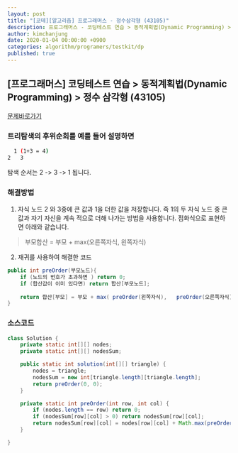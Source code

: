 ```yaml
---
layout: post
title: "[코테][알고리즘] 프로그래머스 - 정수삼각형 (43105)"
description: 프로그래머스 - 코딩테스트 연습 > 동적계획법(Dynamic Programming) > 정수 삼각형 (43105)
author: kimchanjung
date: 2020-01-04 00:00:00 +0900
categories: algorithm/programers/testkit/dp
published: true
---
```


## [프로그래머스] 코딩테스트 연습 > 동적계획법(Dynamic Programming) > 정수 삼각형 (43105)
[문제바로가기](https://programmers.co.kr/learn/courses/30/lessons/43105)
### 트리탐색의 후위순회를 예를 들어 설명하면
```bash
  1 (1+3 = 4)
2   3
```
탐색 순서는 2 -> 3 -> 1 됩니다.

### 해결방법
1. 자식 노드 2 와 3중에 큰 값과 1을 더한 값을 저장합니다. 
즉 1의 두 자식 노드 중 큰 값과 자기 자신을 계속 적으로 더해 나가는 방법을 사용합니다. 
점화식으로 표현하면 아래와 같습니다.
>부모합산 = 부모 + max(오른쪽자식, 왼쪽자식) 

2. 재귀를 사용하여 해결한 코드

```java
public int preOrder(부모노드){
    if (노드의 번호가 초과하면 ) return 0;
    if (합산값이 이미 있다면) return 합산[부모노드];
   
    return 합산[부모] = 부모 + max( preOrder(왼쪽자식),   preOrder(오른쪽자식))
}
```

### 소스코드
```java
class Solution {
    private static int[][] nodes;
    private static int[][] nodesSum;

    public static int solution(int[][] triangle) {
        nodes = triangle;
        nodesSum = new int[triangle.length][triangle.length];
        return preOrder(0, 0);
    }

    private static int preOrder(int row, int col) {
        if (nodes.length == row) return 0;
        if (nodesSum[row][col] > 0) return nodesSum[row][col];
        return nodesSum[row][col] = nodes[row][col] + Math.max(preOrder(row + 1, col), preOrder(row + 1, col + 1));
    }

}
```